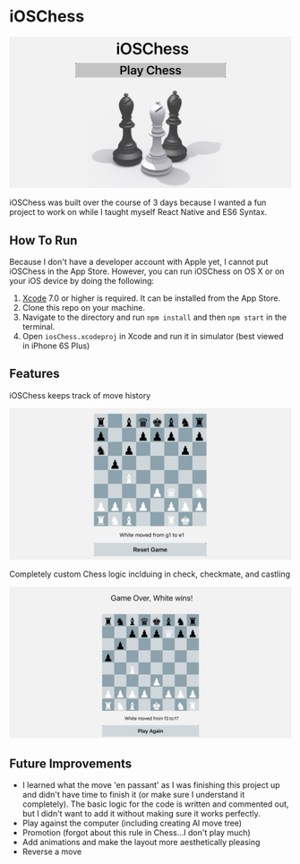 # iOSChess

![ioschess]

iOSChess was built over the course of 3 days because I wanted a fun project to work on while I taught myself React Native and ES6 Syntax.

## How To Run
Because I don't have a developer account with Apple yet, I cannot put iOSChess in the App Store. However, you can run iOSChess on OS X or on your iOS device by doing the following:

 1. [Xcode][Xcode] 7.0 or higher is required. It can be installed from the App Store.
 2. Clone this repo on your machine.
 3. Navigate to the directory and run `npm install` and then `npm start` in the terminal.
 4. Open `iosChess.xcodeproj` in Xcode and run it in simulator (best viewed in iPhone 6S Plus)


## Features

iOSChess keeps track of move history

![history]

Completely custom Chess logic inclduing in check, checkmate, and castling

![checkmate]

## Future Improvements
* I learned what the move 'en passant' as I was finishing this project up and didn't have time to finish it (or make sure I understand it completely). The basic logic for the code is written and commented out, but I didn't want to add it without making sure it works perfectly.
* Play against the computer (including creating AI move tree)
* Promotion (forgot about this rule in Chess...I don't play much)
* Add animations and make the layout more aesthetically pleasing
* Reverse a move




[ioschess]: ./App/Assets/ioschess2.jpg
[history]: ./App/Assets/ioschess1.jpg
[checkmate]: ./App/Assets/checkmate.jpg
[Xcode]:https://developer.apple.com/xcode/downloads/
